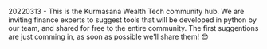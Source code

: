 20220313 - This is the Kurmasana Wealth Tech community hub.
We are inviting finance experts to suggest tools that will be developed in python by our team, and shared for free to the entire community.
The first suggentions are just comming in, as soon as possible we'll share them!
😎
